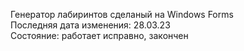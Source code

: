 Генератор лабиринтов сделаный на Windows Forms   
Последняя дата изменения: 28.03.23   
Состояние: работает исправно, закончен  
